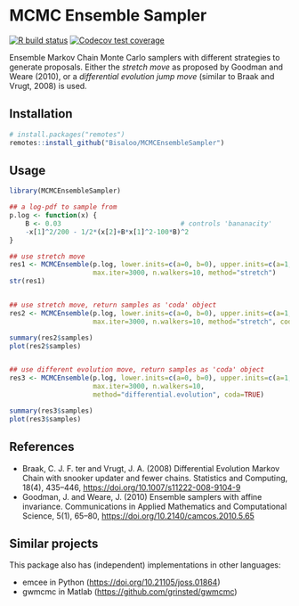 # MCMC Ensemble Sampler

<!-- badges: start -->
[![R build status](https://github.com/Bisaloo/MCMCEnsembleSampler/workflows/R-CMD-check/badge.svg)](https://github.com/Bisaloo/MCMCEnsembleSampler/actions)
[![Codecov test coverage](https://codecov.io/gh/Bisaloo/MCMCEnsembleSampler/branch/master/graph/badge.svg)](https://codecov.io/gh/Bisaloo/MCMCEnsembleSampler?branch=master)
<!-- badges: end -->

Ensemble Markov Chain Monte Carlo samplers with different strategies to generate
proposals. Either the _stretch move_ as proposed by Goodman and Weare (2010), or
a _differential evolution jump move_ (similar to Braak and Vrugt, 2008) is used.

## Installation

```r
# install.packages("remotes")
remotes::install_github("Bisaloo/MCMCEnsembleSampler")
```

## Usage

```r
library(MCMCEnsembleSampler)

## a log-pdf to sample from
p.log <- function(x) {
    B <- 0.03                              # controls 'bananacity'
    -x[1]^2/200 - 1/2*(x[2]+B*x[1]^2-100*B)^2
}

## use stretch move
res1 <- MCMCEnsemble(p.log, lower.inits=c(a=0, b=0), upper.inits=c(a=1, b=1),
                     max.iter=3000, n.walkers=10, method="stretch")
str(res1)


## use stretch move, return samples as 'coda' object
res2 <- MCMCEnsemble(p.log, lower.inits=c(a=0, b=0), upper.inits=c(a=1, b=1),
                     max.iter=3000, n.walkers=10, method="stretch", coda=TRUE)

summary(res2$samples)
plot(res2$samples)


## use different evolution move, return samples as 'coda' object
res3 <- MCMCEnsemble(p.log, lower.inits=c(a=0, b=0), upper.inits=c(a=1, b=1),
                     max.iter=3000, n.walkers=10, 
                     method="differential.evolution", coda=TRUE)

summary(res3$samples)
plot(res3$samples)
```

## References

-  Braak, C. J. F. ter and Vrugt, J. A. (2008) Differential Evolution Markov
 Chain with snooker updater and fewer chains. Statistics and Computing,
 18(4), 435–446, <https://doi.org/10.1007/s11222-008-9104-9>
-  Goodman, J. and Weare, J. (2010) Ensemble samplers with affine invariance.
 Communications in Applied Mathematics and Computational Science, 5(1), 65–80,
 <https://doi.org/10.2140/camcos.2010.5.65>
 
## Similar projects
 
This package also has (independent) implementations in other languages:

- emcee in Python (<https://doi.org/10.21105/joss.01864>)
- gwmcmc in Matlab (<https://github.com/grinsted/gwmcmc>)
